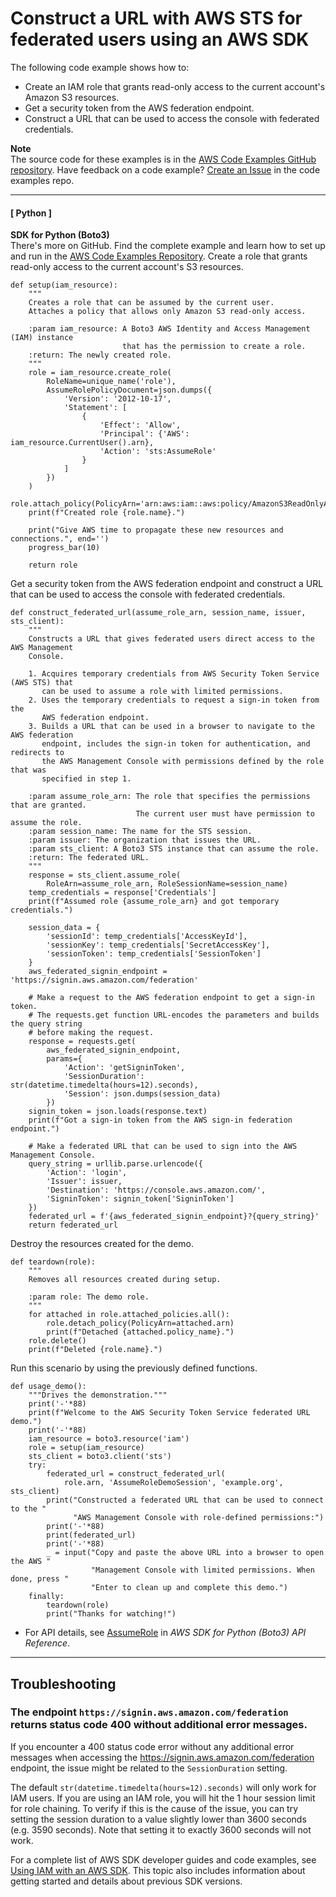 # Construct a URL with AWS STS for federated users using an AWS SDK<a name="example_sts_Scenario_ConstructFederatedUrl_section"></a>

The following code example shows how to:
+ Create an IAM role that grants read\-only access to the current account's Amazon S3 resources\.
+ Get a security token from the AWS federation endpoint\.
+ Construct a URL that can be used to access the console with federated credentials\.

**Note**  
The source code for these examples is in the [AWS Code Examples GitHub repository](https://github.com/awsdocs/aws-doc-sdk-examples)\. Have feedback on a code example? [Create an Issue](https://github.com/awsdocs/aws-doc-sdk-examples/issues/new/choose) in the code examples repo\. 

------
#### [ Python ]

**SDK for Python \(Boto3\)**  
 There's more on GitHub\. Find the complete example and learn how to set up and run in the [AWS Code Examples Repository](https://github.com/awsdocs/aws-doc-sdk-examples/tree/main/python/example_code/sts/sts_temporary_credentials#code-examples)\. 
Create a role that grants read\-only access to the current account's S3 resources\.  

```
def setup(iam_resource):
    """
    Creates a role that can be assumed by the current user.
    Attaches a policy that allows only Amazon S3 read-only access.

    :param iam_resource: A Boto3 AWS Identity and Access Management (IAM) instance
                         that has the permission to create a role.
    :return: The newly created role.
    """
    role = iam_resource.create_role(
        RoleName=unique_name('role'),
        AssumeRolePolicyDocument=json.dumps({
            'Version': '2012-10-17',
            'Statement': [
                {
                    'Effect': 'Allow',
                    'Principal': {'AWS': iam_resource.CurrentUser().arn},
                    'Action': 'sts:AssumeRole'
                }
            ]
        })
    )
    role.attach_policy(PolicyArn='arn:aws:iam::aws:policy/AmazonS3ReadOnlyAccess')
    print(f"Created role {role.name}.")

    print("Give AWS time to propagate these new resources and connections.", end='')
    progress_bar(10)

    return role
```
Get a security token from the AWS federation endpoint and construct a URL that can be used to access the console with federated credentials\.  

```
def construct_federated_url(assume_role_arn, session_name, issuer, sts_client):
    """
    Constructs a URL that gives federated users direct access to the AWS Management
    Console.

    1. Acquires temporary credentials from AWS Security Token Service (AWS STS) that
       can be used to assume a role with limited permissions.
    2. Uses the temporary credentials to request a sign-in token from the
       AWS federation endpoint.
    3. Builds a URL that can be used in a browser to navigate to the AWS federation
       endpoint, includes the sign-in token for authentication, and redirects to
       the AWS Management Console with permissions defined by the role that was
       specified in step 1.

    :param assume_role_arn: The role that specifies the permissions that are granted.
                            The current user must have permission to assume the role.
    :param session_name: The name for the STS session.
    :param issuer: The organization that issues the URL.
    :param sts_client: A Boto3 STS instance that can assume the role.
    :return: The federated URL.
    """
    response = sts_client.assume_role(
        RoleArn=assume_role_arn, RoleSessionName=session_name)
    temp_credentials = response['Credentials']
    print(f"Assumed role {assume_role_arn} and got temporary credentials.")

    session_data = {
        'sessionId': temp_credentials['AccessKeyId'],
        'sessionKey': temp_credentials['SecretAccessKey'],
        'sessionToken': temp_credentials['SessionToken']
    }
    aws_federated_signin_endpoint = 'https://signin.aws.amazon.com/federation'

    # Make a request to the AWS federation endpoint to get a sign-in token.
    # The requests.get function URL-encodes the parameters and builds the query string
    # before making the request.
    response = requests.get(
        aws_federated_signin_endpoint,
        params={
            'Action': 'getSigninToken',
            'SessionDuration': str(datetime.timedelta(hours=12).seconds),
            'Session': json.dumps(session_data)
        })
    signin_token = json.loads(response.text)
    print(f"Got a sign-in token from the AWS sign-in federation endpoint.")

    # Make a federated URL that can be used to sign into the AWS Management Console.
    query_string = urllib.parse.urlencode({
        'Action': 'login',
        'Issuer': issuer,
        'Destination': 'https://console.aws.amazon.com/',
        'SigninToken': signin_token['SigninToken']
    })
    federated_url = f'{aws_federated_signin_endpoint}?{query_string}'
    return federated_url
```
Destroy the resources created for the demo\.  

```
def teardown(role):
    """
    Removes all resources created during setup.

    :param role: The demo role.
    """
    for attached in role.attached_policies.all():
        role.detach_policy(PolicyArn=attached.arn)
        print(f"Detached {attached.policy_name}.")
    role.delete()
    print(f"Deleted {role.name}.")
```
Run this scenario by using the previously defined functions\.  

```
def usage_demo():
    """Drives the demonstration."""
    print('-'*88)
    print(f"Welcome to the AWS Security Token Service federated URL demo.")
    print('-'*88)
    iam_resource = boto3.resource('iam')
    role = setup(iam_resource)
    sts_client = boto3.client('sts')
    try:
        federated_url = construct_federated_url(
            role.arn, 'AssumeRoleDemoSession', 'example.org', sts_client)
        print("Constructed a federated URL that can be used to connect to the "
              "AWS Management Console with role-defined permissions:")
        print('-'*88)
        print(federated_url)
        print('-'*88)
        _ = input("Copy and paste the above URL into a browser to open the AWS "
                  "Management Console with limited permissions. When done, press "
                  "Enter to clean up and complete this demo.")
    finally:
        teardown(role)
        print("Thanks for watching!")
```
+  For API details, see [AssumeRole](https://docs.aws.amazon.com/goto/boto3/sts-2011-06-15/AssumeRole) in *AWS SDK for Python \(Boto3\) API Reference*\. 

------

## Troubleshooting
### The endpoint `https://signin.aws.amazon.com/federation` returns status code 400 without additional error messages.
If you encounter a 400 status code error without any additional error messages when accessing the https://signin.aws.amazon.com/federation endpoint, the issue might be related to the `SessionDuration` setting.

The default `str(datetime.timedelta(hours=12).seconds)` will only work for IAM users. If you are using an IAM role, you will hit the 1 hour session limit for role chaining. To verify if this is the cause of the issue, you can try setting the session duration to a value slightly lower than 3600 seconds (e.g. 3590 seconds). Note that setting it to exactly 3600 seconds will not work.

For a complete list of AWS SDK developer guides and code examples, see [Using IAM with an AWS SDK](sdk-general-information-section.md)\. This topic also includes information about getting started and details about previous SDK versions\.
